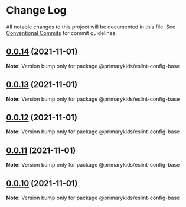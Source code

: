 # Change Log

All notable changes to this project will be documented in this file.
See [Conventional Commits](https://conventionalcommits.org) for commit guidelines.

## [0.0.14](https://github.com/PrimaryKids/eslint-config/compare/v0.0.13...v0.0.14) (2021-11-01)

**Note:** Version bump only for package @primarykids/eslint-config-base





## [0.0.13](https://github.com/PrimaryKids/eslint-config/compare/v0.0.12...v0.0.13) (2021-11-01)

**Note:** Version bump only for package @primarykids/eslint-config-base





## [0.0.12](https://github.com/PrimaryKids/eslint-config/compare/v0.0.11...v0.0.12) (2021-11-01)

**Note:** Version bump only for package @primarykids/eslint-config-base





## [0.0.11](https://github.com/PrimaryKids/eslint-config/compare/v0.0.10...v0.0.11) (2021-11-01)

**Note:** Version bump only for package @primarykids/eslint-config-base





## [0.0.10](https://github.com/PrimaryKids/eslint-config/compare/v0.0.9...v0.0.10) (2021-11-01)

**Note:** Version bump only for package @primarykids/eslint-config-base
